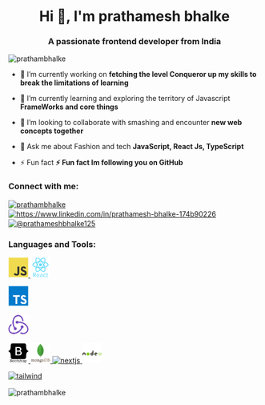 <h1 align="center">Hi 👋, I'm prathamesh bhalke</h1>
<h3 align="center">A passionate frontend developer from India</h3>

<p align="left"> <img src="https://komarev.com/ghpvc/?username=prathambhalke&label=Profile%20views&color=0e75b6&style=flat" alt="prathambhalke" /> </p>

- 🔭 I’m currently working on **fetching the level Conqueror up my skills to break the limitations of learning**

- 🌱 I’m currently learning and exploring the territory of Javascript **FrameWorks and core things**

- 👯 I’m looking to collaborate with smashing and encounter **new web concepts together**

- 💬 Ask me about Fashion and tech **JavaScript, React Js, TypeScript**

- ⚡ Fun fact **⚡ Fun fact Im following you on GitHub**


<h3 align="left">Connect with me:</h3>
<p align="left">
<a href="https://twitter.com/prathambhalke" target="blank"><img align="center" src="https://raw.githubusercontent.com/rahuldkjain/github-profile-readme-generator/master/src/images/icons/Social/twitter.svg" alt="prathambhalke" height="30" width="40" /></a>
<a href="https://linkedin.com/in/https://www.linkedin.com/in/prathamesh-bhalke-174b90226" target="blank"><img align="center" src="https://raw.githubusercontent.com/rahuldkjain/github-profile-readme-generator/master/src/images/icons/Social/linked-in-alt.svg" alt="https://www.linkedin.com/in/prathamesh-bhalke-174b90226" height="30" width="40" /></a>
<a href="https://medium.com/@prathameshbhalke125" target="blank"><img align="center" src="https://raw.githubusercontent.com/rahuldkjain/github-profile-readme-generator/master/src/images/icons/Social/medium.svg" alt="@prathameshbhalke125" height="30" width="40" /></a>
</p>

<h3 align="left">Languages and Tools:</h3>
<p align="left"> 
  <a href="https://developer.mozilla.org/en-US/docs/Web/JavaScript" target="_blank" rel="noreferrer"> <img src="https://raw.githubusercontent.com/devicons/devicon/master/icons/javascript/javascript-original.svg" alt="javascript" width="40" height="40"/> </a>
  <a href="https://reactjs.org/" target="_blank" rel="noreferrer"> <img src="https://raw.githubusercontent.com/devicons/devicon/master/icons/react/react-original-wordmark.svg" alt="react" width="40" height="40"/> </a>

   <a href="https://www.typescriptlang.org/" target="_blank" rel="noreferrer"> <img src="https://raw.githubusercontent.com/devicons/devicon/master/icons/typescript/typescript-original.svg" alt="typescript" width="40" height="40"/> </a>

   
  <a href="https://redux.js.org" target="_blank" rel="noreferrer"> <img src="https://raw.githubusercontent.com/devicons/devicon/master/icons/redux/redux-original.svg" alt="redux" width="40" height="40"/> </a> 
  
  <a href="https://getbootstrap.com" target="_blank" rel="noreferrer"> <img src="https://raw.githubusercontent.com/devicons/devicon/master/icons/bootstrap/bootstrap-plain-wordmark.svg" alt="bootstrap" width="40" height="40"/> </a>
  <a href="https://www.mongodb.com/" target="_blank" rel="noreferrer"> <img src="https://raw.githubusercontent.com/devicons/devicon/master/icons/mongodb/mongodb-original-wordmark.svg" alt="mongodb" width="40" height="40"/> </a> 
  <a href="https://nextjs.org/" target="_blank" rel="noreferrer"> <img src="https://cdn.worldvectorlogo.com/logos/nextjs-2.svg" alt="nextjs" width="40" height="40"/> </a> 
  <a href="https://nodejs.org" target="_blank" rel="noreferrer"> <img src="https://raw.githubusercontent.com/devicons/devicon/master/icons/nodejs/nodejs-original-wordmark.svg" alt="nodejs" width="40" height="40"/> </a> 

  <a href="https://tailwindcss.com/" target="_blank" rel="noreferrer"> <img src="https://www.vectorlogo.zone/logos/tailwindcss/tailwindcss-icon.svg" alt="tailwind" width="40" height="40"/> </a> 
  </p>

<p><img align="center" src="https://github-readme-streak-stats.herokuapp.com/?user=prathambhalke&theme=highcontrast" alt="prathambhalke" /></p>
